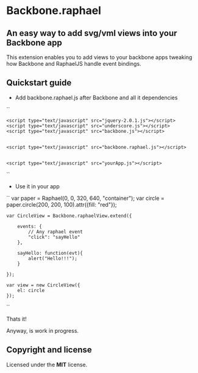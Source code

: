 # Backbone.raphael
## An easy way to add svg/vml views into your Backbone app

This extension enables you to add views to your backbone apps tweaking how
Backbone and RaphaelJS handle event bindings.

## Quickstart guide
* Add backbone.raphael.js after Backbone and all it dependencies

``
    <script type="text/javascript" src="raphael.js"></script>

    <script type="text/javascript" src="jquery-2.0.1.js"></script>
    <script type="text/javascript" src="underscore.js"></script>
    <script type="text/javascript" src="backbone.js"></script>


    <script type="text/javascript" src="backbone.raphael.js"></script>


    <script type="text/javascript" src="yourApp.js"></script>
``

* Use it in your app

``
    var paper = Raphael(0, 0, 320, 640, "container");
    var circle = paper.circle(200, 200, 100).attr({fill: "red"});

    var CircleView = Backbone.raphaelView.extend({

        events: {
            // Any raphael event
            "click": "sayHello"
        },

        sayHello: function(evt){
            alert("Hello!!!");
        }

    });

    var view = new CircleView({
        el: circle
    });
``

Thats it!

Anyway, is work in progress.

## Copyright and license
Licensed under the **MIT** license.